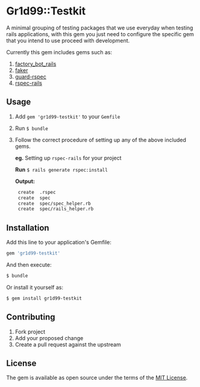 # Gr1d99::Testkit
A minimal grouping of testing packages that we use everyday when testing rails applications, with this gem you just need to configure the specific gem that you intend to use proceed with development.

Currently this gem includes gems such as:
1. [factory_bot_rails](https://github.com/thoughtbot/factory_bot_rails)
2. [faker](https://github.com/faker-ruby/faker)
3. [guard-rspec](https://github.com/guard/guard-rspec/)
4. [rspec-rails](https://github.com/rspec/rspec-rails)

## Usage
1. Add `gem 'gr1d99-testkit'` to your `Gemfile`
2. Run `$ bundle`
3. Follow the correct procedure of setting up any of the above included gems.
   
   **eg.** Setting up `rspec-rails` for your project
   
   **Run** `$ rails generate rspec:install`
   
   **Output:**
   ```bash
    create  .rspec
    create  spec
    create  spec/spec_helper.rb
    create  spec/rails_helper.rb
   ```

## Installation
Add this line to your application's Gemfile:

```ruby
gem 'gr1d99-testkit'
```

And then execute:
```bash
$ bundle
```

Or install it yourself as:
```bash
$ gem install gr1d99-testkit
```

## Contributing
1. Fork project
2. Add your proposed change
3. Create a pull request against the upstream


## License
The gem is available as open source under the terms of the [MIT License](https://opensource.org/licenses/MIT).

